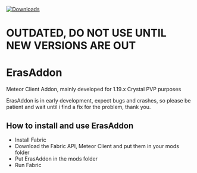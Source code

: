 [![Downloads](https://img.shields.io/github/downloads/erasdevv/ErasAddon/total?color=Downlaods&style=for-the-badge)](https://github.com/erasdevv/ErasAddon/releases/tag/ErasAddon)

# OUTDATED, DO NOT USE UNTIL NEW VERSIONS ARE OUT

# ErasAddon
Meteor Client Addon, mainly developed for 1.19.x Crystal PVP purposes

ErasAddon is in early development, expect bugs and crashes, so please be patient and wait until i find a fix for the problem, thank you.


## How to install and use ErasAddon

 - Install Fabric
 - Download the Fabric API, Meteor Client and put them in your mods folder
 - Put ErasAddon in the mods folder
 - Run Fabric

 

